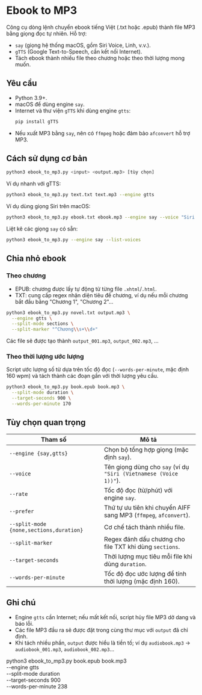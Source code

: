 # Ebook to MP3

Công cụ dòng lệnh chuyển ebook tiếng Việt (.txt hoặc .epub) thành file MP3 bằng giọng đọc tự nhiên. Hỗ trợ:

- `say` (giọng hệ thống macOS, gồm Siri Voice, Linh, v.v.).
- `gTTS` (Google Text-to-Speech, cần kết nối Internet).
- Tách ebook thành nhiều file theo chương hoặc theo thời lượng mong muốn.

## Yêu cầu

- Python 3.9+.
- macOS để dùng engine `say`.
- Internet và thư viện `gTTS` khi dùng engine `gtts`:
  ```bash
  pip install gTTS
  ```
- Nếu xuất MP3 bằng `say`, nên có `ffmpeg` hoặc đảm bảo `afconvert` hỗ trợ MP3.

## Cách sử dụng cơ bản

```bash
python3 ebook_to_mp3.py <input> <output.mp3> [tùy chọn]
```

Ví dụ nhanh với gTTS:

```bash
python3 ebook_to_mp3.py text.txt text.mp3 --engine gtts
```

Ví dụ dùng giọng Siri trên macOS:

```bash
python3 ebook_to_mp3.py ebook.txt ebook.mp3 --engine say --voice "Siri (Vietnamese (Voice 1))" --rate 170
```

Liệt kê các giọng `say` có sẵn:

```bash
python3 ebook_to_mp3.py --engine say --list-voices
```

## Chia nhỏ ebook

### Theo chương

- EPUB: chương được lấy tự động từ từng file `.xhtml`/`.html`.
- TXT: cung cấp regex nhận diện tiêu đề chương, ví dụ nếu mỗi chương bắt đầu bằng "Chương 1", "Chương 2"…

```bash
python3 ebook_to_mp3.py novel.txt output.mp3 \
  --engine gtts \
  --split-mode sections \
  --split-marker "^Chương\\s+\\d+"
```

Các file sẽ được tạo thành `output_001.mp3`, `output_002.mp3`, …

### Theo thời lượng ước lượng

Script ước lượng số từ dựa trên tốc độ đọc (`--words-per-minute`, mặc định 160 wpm) và tách thành các đoạn gần với thời lượng yêu cầu.

```bash
python3 ebook_to_mp3.py book.epub book.mp3 \
  --split-mode duration \
  --target-seconds 900 \
  --words-per-minute 170
```

## Tùy chọn quan trọng

| Tham số                                 | Mô tả                                                             |
| --------------------------------------- | ----------------------------------------------------------------- |
| `--engine {say,gtts}`                   | Chọn bộ tổng hợp giọng (mặc định `say`).                          |
| `--voice`                               | Tên giọng dùng cho `say` (ví dụ `"Siri (Vietnamese (Voice 1))"`). |
| `--rate`                                | Tốc độ đọc (từ/phút) với engine `say`.                            |
| `--prefer`                              | Thứ tự ưu tiên khi chuyển AIFF sang MP3 (`ffmpeg`, `afconvert`).  |
| `--split-mode {none,sections,duration}` | Cơ chế tách thành nhiều file.                                     |
| `--split-marker`                        | Regex đánh dấu chương cho file TXT khi dùng `sections`.           |
| `--target-seconds`                      | Thời lượng mục tiêu mỗi file khi dùng `duration`.                 |
| `--words-per-minute`                    | Tốc độ đọc ước lượng để tính thời lượng (mặc định 160).           |

## Ghi chú

- Engine `gtts` cần Internet; nếu mất kết nối, script hủy file MP3 dở dang và báo lỗi.
- Các file MP3 đầu ra sẽ được đặt trong cùng thư mục với `output` đã chỉ định.
- Khi tách nhiều phần, `output` được hiểu là tiền tố; ví dụ `audiobook.mp3` -> `audiobook_001.mp3`, `audiobook_002.mp3`...

python3 ebook_to_mp3.py book.epub book.mp3 \
 --engine gtts \
 --split-mode duration \
 --target-seconds 900 \
 --words-per-minute 238

